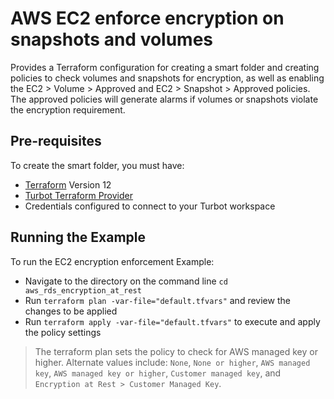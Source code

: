 # AWS EC2 enforce encryption on snapshots and volumes

Provides a Terraform configuration for creating a smart folder and creating policies to check volumes and snapshots for encryption, as well as enabling the EC2 > Volume > Approved and EC2 > Snapshot > Approved policies. The approved policies will generate alarms if volumes or snapshots violate the encryption requirement.


## Pre-requisites

To create the smart folder, you must have:
- [Terraform](https://www.terraform.io) Version 12
- [Turbot Terraform Provider](https://github.com/turbotio/terraform-provider-turbot)
- Credentials configured to connect to your Turbot workspace

## Running the Example

To run the EC2 encryption enforcement Example:
- Navigate to the directory on the command line `cd aws_rds_encryption_at_rest`
- Run `terraform plan -var-file="default.tfvars"` and review the changes to be applied
- Run `terraform apply -var-file="default.tfvars"` to execute and apply the policy settings

> The terraform plan sets the policy to check for AWS managed key or higher. Alternate values include: `None`, `None or higher`, `AWS managed key`, `AWS managed key or higher`, `Customer managed key`, and `Encryption at Rest > Customer Managed Key`.
